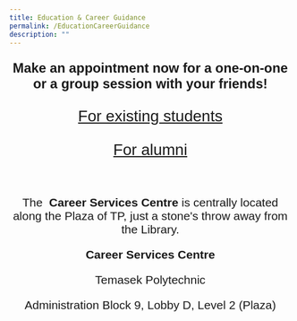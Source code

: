 ```yaml
---
title: Education & Career Guidance
permalink: /EducationCareerGuidance
description: ""
---
```

<center>
	
<span style="font-family:Arial; font-size:1.7em;">
<p><b>Make an appointment now for a one-on-one or a group session with your friends!</b></p>
</span>
	
<span style="font-family:Arial; font-size:2em;">
	
<a href="https://for.edu.sg/bookmyecg" > For existing students </a>
	
<a href="https://for.edu.sg/bookmyecgpublic"> For alumni </a>
	
</span>
<br>
<span style="font-family:Arial; font-size:1.5em;">
	
<p>The  <b>Career Services Centre</b> is centrally located along the Plaza of TP, just a stone's throw away from the Library. </p>

<p><b>Career Services Centre</b></p>

<p>Temasek Polytechnic  </p>
<p> Administration Block 9, Lobby D, Level 2 (Plaza) </p>
	
</span>
</center>